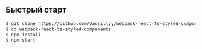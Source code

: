 ## Быстрый старт

```bash
$ git clone https://github.com/Vassillyy/webpack-react-ts-styled-components.git
$ cd webpack-react-ts-styled-components
$ npm install
$ npm start
```